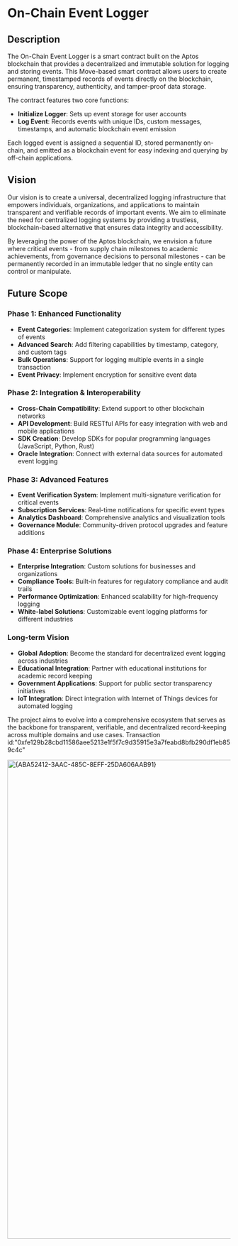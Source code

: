 # On-Chain Event Logger

## Description

The On-Chain Event Logger is a smart contract built on the Aptos blockchain that provides a decentralized and immutable solution for logging and storing events. This Move-based smart contract allows users to create permanent, timestamped records of events directly on the blockchain, ensuring transparency, authenticity, and tamper-proof data storage.

The contract features two core functions:
- **Initialize Logger**: Sets up event storage for user accounts
- **Log Event**: Records events with unique IDs, custom messages, timestamps, and automatic blockchain event emission

Each logged event is assigned a sequential ID, stored permanently on-chain, and emitted as a blockchain event for easy indexing and querying by off-chain applications.

## Vision

Our vision is to create a universal, decentralized logging infrastructure that empowers individuals, organizations, and applications to maintain transparent and verifiable records of important events. We aim to eliminate the need for centralized logging systems by providing a trustless, blockchain-based alternative that ensures data integrity and accessibility.

By leveraging the power of the Aptos blockchain, we envision a future where critical events - from supply chain milestones to academic achievements, from governance decisions to personal milestones - can be permanently recorded in an immutable ledger that no single entity can control or manipulate.

## Future Scope

### Phase 1: Enhanced Functionality
- **Event Categories**: Implement categorization system for different types of events
- **Advanced Search**: Add filtering capabilities by timestamp, category, and custom tags
- **Bulk Operations**: Support for logging multiple events in a single transaction
- **Event Privacy**: Implement encryption for sensitive event data

### Phase 2: Integration & Interoperability
- **Cross-Chain Compatibility**: Extend support to other blockchain networks
- **API Development**: Build RESTful APIs for easy integration with web and mobile applications
- **SDK Creation**: Develop SDKs for popular programming languages (JavaScript, Python, Rust)
- **Oracle Integration**: Connect with external data sources for automated event logging

### Phase 3: Advanced Features
- **Event Verification System**: Implement multi-signature verification for critical events
- **Subscription Services**: Real-time notifications for specific event types
- **Analytics Dashboard**: Comprehensive analytics and visualization tools
- **Governance Module**: Community-driven protocol upgrades and feature additions

### Phase 4: Enterprise Solutions
- **Enterprise Integration**: Custom solutions for businesses and organizations
- **Compliance Tools**: Built-in features for regulatory compliance and audit trails
- **Performance Optimization**: Enhanced scalability for high-frequency logging
- **White-label Solutions**: Customizable event logging platforms for different industries

### Long-term Vision
- **Global Adoption**: Become the standard for decentralized event logging across industries
- **Educational Integration**: Partner with educational institutions for academic record keeping
- **Government Applications**: Support for public sector transparency initiatives
- **IoT Integration**: Direct integration with Internet of Things devices for automated logging

The project aims to evolve into a comprehensive ecosystem that serves as the backbone for transparent, verifiable, and decentralized record-keeping across multiple domains and use cases.
Transaction id:"0xfe129b28cbd11586aee5213e1f5f7c9d35915e3a7feabd8bfb290df1eb859c4c"

<img width="1920" height="1080" alt="{ABA52412-3AAC-485C-8EFF-25DA606AAB91}" src="https://github.com/user-attachments/assets/4d2b5c66-39c9-483b-803b-bf52ffb298ae" />

